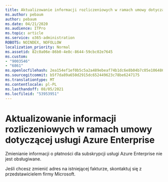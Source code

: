 ```yaml
---
title: Aktualizowanie informacji rozliczeniowych w ramach umowy dotyczącej usługi Azure Enterprise
ms.author: pebaum
author: pebaum
ms.date: 04/21/2020
ms.audience: ITPro
ms.topic: article
ms.service: o365-administration
ROBOTS: NOINDEX, NOFOLLOW
localization_priority: Normal
ms.assetid: 82c0a06e-86b0-4e8c-8644-59cbc02e7645
ms.custom:
- "9003546"
- "6861"
ms.openlocfilehash: 2ea154ef1ef0b5c5a2a489ebeaf74b1dc6e8b04b7c05e1064869cc99262c9823
ms.sourcegitcommit: b5f7da89a650d2915dc652449623c78be6247175
ms.translationtype: MT
ms.contentlocale: pl-PL
ms.lasthandoff: 08/05/2021
ms.locfileid: "53953951"
---
```

# <a name="update-billing-info-under-azure-enterprise-agreement"></a>Aktualizowanie informacji rozliczeniowych w ramach umowy dotyczącej usługi Azure Enterprise

Zmienianie informacji o płatności dla subskrypcji usługi Azure Enterprise nie jest obsługiwane.

Jeśli chcesz zmienić adres na istniejącej fakturze, skontaktuj się z przedstawicielem firmy Microsoft.
